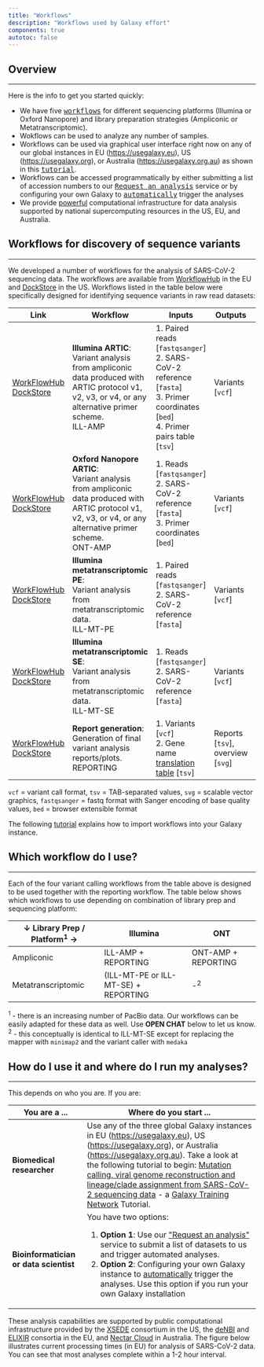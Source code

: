 ```yaml
---
title: "Workflows"
description: "Workflows used by Galaxy effort"
components: true
autotoc: false
---
```


## Overview

-----

Here is the info to get you started quickly:

- We have five [<kbd>workflows</kbd>](#workflows-for-discovery-of-sequence-variants) for different sequencing platforms (Illumina or Oxford Nanopore) and library preparation strategies (Ampliconic or Metatranscriptomic).
- Wokflows can be used to analyze any number of samples.
- Workflows can be used via graphical user interface right now on any of our global instances in EU (https://usegalaxy.eu), US (https://usegalaxy.org), or Australia (https://usegalaxy.org.au) as shown in this [<kbd>tutorial</kbd>](https://training.galaxyproject.org/training-material/topics/variant-analysis/tutorials/sars-cov-2-variant-discovery/tutorial.html). 
- Workflows can be accessed programmatically by either submitting a list of accession numbers to our [<kbd>Request an analysis</kbd>](https://github.com/usegalaxy-eu/sars-cov-2-processing-requests) service or by configuring your own Galaxy to [<kbd>automatically</kbd>](https://github.com/usegalaxy-eu/ena-cog-uk-wfs) trigger the analyses
- We provide [powerful](#graph) computational infrastructure for data analysis supported by national supercomputing resources in the US, EU, and Australia. 


## Workflows for discovery of sequence variants

-----

We developed a number of workflows for the analysis of SARS-CoV-2 sequencing data. The workflows are available from [WorkflowHub](https://workflowhub.eu/projects/33/workflows?filter%5Btag%5D=covid-19&filter%5Bworkflow_type%5D=galaxy) in the EU and [DockStore](https://dockstore.org/organizations/iwc/collections/Covid) in the US. Workflows listed in the table below were specifically designed for identifying sequence variants in raw read datasets: 


| Link | Workflow |  Inputs | Outputs | Aligner | Caller | 
|---|--------|-------|--------|--------------|-----------------|
| [WorkFlowHub](https://workflowhub.eu/workflows/110)<br>[DockStore](https://dockstore.org/api/ga4gh/trs/v2/tools/%23workflow%2Fgithub.com%2Fiwc-workflows%2Fsars-cov-2-pe-illumina-artic-variant-calling%2FCOVID-19-PE-ARTIC-ILLUMINA/versions/main/plain-GXFORMAT2/descriptor//pe-artic-variation.ga)| **Illumina ARTIC**:<br> Variant analysis from ampliconic data produced with ARTIC protocol v1, v2, v3, or v4, or any alternative primer scheme.<br><span class="badge badge-danger">ILL-AMP</span>          | 1. Paired reads [`fastqsanger`]<br>2. SARS-CoV-2 reference [`fasta`]<br>3. Primer coordinates [`bed`]<br>4. Primer pairs table [`tsv`]  | Variants [`vcf`] | `BWA MEM` | `lofreq` |
| [WorkFlowHub](https://workflowhub.eu/workflows/111)<br>[DockStore](https://dockstore.org/api/ga4gh/trs/v2/tools/%23workflow%2Fgithub.com%2Fiwc-workflows%2Fsars-cov-2-ont-artic-variant-calling%2FCOVID-19-ARTIC-ONT/versions/main/plain-GXFORMAT2/descriptor//ont-artic-variation.ga)               |**Oxford Nanopore ARTIC**:<br> Variant analysis from ampliconic data produced with ARTIC protocol v1, v2, v3, or v4, or any alternative primer scheme.<br><span class="badge badge-secondary">ONT-AMP</span> | 1. Reads [`fastqsanger`]<br>2. SARS-CoV-2 reference   [`fasta`]<br>3. Primer coordinates [`bed`] | Variants [`vcf`] | `minimap2` | `medaka` |
| [WorkFlowHub](https://workflowhub.eu/workflows/113)<br>[DockStore](https://dockstore.org/api/ga4gh/trs/v2/tools/%23workflow%2Fgithub.com%2Fiwc-workflows%2Fsars-cov-2-pe-illumina-wgs-variant-calling%2FCOVID-19-PE-WGS-ILLUMINA/versions/main/plain-GXFORMAT2/descriptor//pe-wgs-variation.ga)      |**Illumina metatranscriptomic PE**:<br> Variant analysis from metatranscriptomic data.<br><span class="badge badge-success">ILL-MT-PE</span>                               | 1. Paired reads [`fastqsanger`]<br>2. SARS-CoV-2 reference   [`fasta`] | Variants [`vcf`] | `BWA MEM` | `lofreq` |
| [WorkFlowHub](https://workflowhub.eu/workflows/112)<br>[DockStore](https://dockstore.org/api/ga4gh/trs/v2/tools/%23workflow%2Fgithub.com%2Fiwc-workflows%2Fsars-cov-2-se-illumina-wgs-variant-calling%2FCOVID-19-SE-WGS-ILLUMINA/versions/main/plain-GXFORMAT2/descriptor//se-wgs-variation.ga)      |**Illumina metatranscriptomic SE**:<br> Variant analysis from metatranscriptomic data.<br><span class="badge badge-warning">ILL-MT-SE</span>                               | 1. Reads [`fastqsanger`]<br>2. SARS-CoV-2 reference   [`fasta`] | Variants [`vcf`]| `BWA MEM` | `lofreq` |
| [WorkFlowHub](https://workflowhub.eu/workflows/109)<br>[DockStore](https://dockstore.org/api/ga4gh/trs/v2/tools/%23workflow%2Fgithub.com%2Fiwc-workflows%2Fsars-cov-2-variation-reporting%2FCOVID-19-VARIATION-REPORTING/versions/main/plain-GXFORMAT2/descriptor//variation-reporting.ga)           |**Report generation**:<br> Generation of final variant analysis reports/plots.<br><span class="badge badge-info">REPORTING</span>                                                 | 1. Variants [`vcf`]<br>2. Gene name [translation table](https://doi.org/10.5281/zenodo.4555734) [`tsv`]  | Reports [`tsv`], overview [`svg`] | - | - | 
 
 `vcf` = variant call format, `tsv` = TAB-separated values, `svg` = scalable vector graphics, `fastqsanger` = fastq format with Sanger encoding of base quality values, `bed` = browser extensible format

The following <a href="https://training.galaxyproject.org/training-material/topics/variant-analysis/tutorials/sars-cov-2-variant-discovery/tutorial.html#from-fastq-to-annotated-allelic-variants">tutorial</a> explains how to import workflows into your Galaxy instance.


## Which workflow do I use?

------

<!-- Workflow badges
<span class="badge badge-danger">ILL-AMP</span>
<span class="badge badge-secondary">ONT-AMP</span>
<span class="badge badge-success">ILL-MT-PE</span>
<span class="badge badge-warning">ILL-MT-SE</span>  
-->

Each of the four variant calling workflows from the table above is designed to be used together with the reporting workflow. The table below shows which workflows to use depending on combination of library prep and sequencing platform:

| &#8595;  Library Prep / Platform<sup>1</sup> &#8594; | Illumina | ONT |
|------------------------------------------|----------|-----|
| Ampliconic                               | <span class="badge badge-danger">ILL-AMP</span> + <span class="badge badge-info">REPORTING</span>  | <span class="badge badge-secondary">ONT-AMP</span> + <span class="badge badge-info">REPORTING</span> |
| Metatranscriptomic |(<span class="badge badge-success">ILL-MT-PE</span> or <span class="badge badge-warning">ILL-MT-SE</span>) + <span class="badge badge-info">REPORTING</span> | -<sup>2</sup>|
<sup>1</sup> - there is an increasing number of PacBio data. Our workflows can be easily adapted for these data as well. Use **OPEN CHAT** below to let us know. <sup>2</sup> - this conceptually is identical to <span class="badge badge-warning">ILL-MT-SE</span> except for replacing the mapper with `minimap2` and the variant caller with `medaka` 


## How do I use it and where do I run my analyses?

------

This depends on who you are. If you are:

| You are a ... | Where do you start ... |
|----------|-----------------------|
| **Biomedical researcher** | Use any of the three global Galaxy instances in EU (https://usegalaxy.eu), US (https://usegalaxy.org), or Australia (https://usegalaxy.org.au). Take a look at the following tutorial to begin: [Mutation calling, viral genome reconstruction and lineage/clade assignment from SARS-CoV-2 sequencing data](https://training.galaxyproject.org/training-material/topics/variant-analysis/tutorials/sars-cov-2-variant-discovery/tutorial.html) - a [Galaxy Training Network](https://training.galaxyproject.org/training-material/) Tutorial. |
| **Bioinformatician or data scientist** | You have two options: <ol> <li>**Option 1**: Use our ["Request an analysis"](https://github.com/usegalaxy-eu/sars-cov-2-processing-requests) service to submit a list of datasets to us and trigger automated analyses.</li> <li>**Option 2**: Configuring your own Galaxy instance to [automatically](https://github.com/usegalaxy-eu/ena-cog-uk-wfs) trigger the analyses. Use this option if you run your own Galaxy installation</li> </ol> | 

These analysis capabilities are supported by public computational infrastructure provided by the [XSEDE](https://www.xsede.org) consortium in the US, the [deNBI](https://www.denbi.de) and [ELIXIR](https://elixir-europe.org) consortia in the EU, and [Nectar Cloud](https://ardc.edu.au/services/nectar-research-cloud/) in Australia. The figure below illustrates current processing times (in EU) for analysis of SARS-CoV-2 data. You can see that most analyses complete within a 1-2 hour interval.


<div class="shadow-sm p-3 mb-5 bg-light rounded" id="graph" align="center">
    <vega-embed align="center" spec="https://raw.githubusercontent.com/galaxyproject/SARS-CoV-2/master/data/ipynb/graphs/run_times.json"/>
</div>
